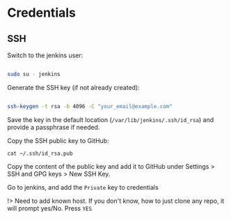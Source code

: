 # Credentials

## SSH

Switch to the jenkins user:

```bash

sudo su - jenkins
```

Generate the SSH key (if not already created):

```bash

ssh-keygen -t rsa -b 4096 -C "your_email@example.com"

```

Save the key in the default location (`/var/lib/jenkins/.ssh/id_rsa`) and provide a passphrase if needed.

Copy the SSH public key to GitHub:

```
cat ~/.ssh/id_rsa.pub
```

Copy the content of the public key and add it to GitHub under Settings > SSH and GPG keys > New SSH Key.


Go to jenkins, and add the `Private` key to credentials

!> Need to add known host. If you don't know, how to just clone any repo, it will prompt yes/No. Press `YES`
